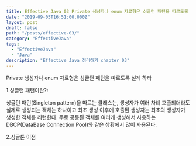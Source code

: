 ```yaml
---
title: Effective Java 03 Private 생성자나 enum 자료형은 싱글턴 패턴을 따르도록 설계 하라
date: "2019-09-05T16:51:00.000Z"
layout: post
draft: false
path: "/posts/effective-03/"
category: "EffectiveJava"
tags:
  - "EffectiveJava"
  - "Java"
description: "Effective Java 정리하기 chapter 03"
---
```


Private 생성자나 enum 자료형은 싱글턴 패턴을 따르도록 설계 하라

1.싱글턴 패턴이란?:

싱글턴 패턴(Singleton pattern)을 따르는 클래스는, 생성자가 여러 차례 호출되더라도 실제로 생성되는 객체는 하나이고 최초 생성 이후에 호출된 생성자는 최초의 생성자가 생성한 객체를 리턴한다.
주로 공통된 객체를 여러개 생성해서 사용하는 DBCP(DataBase Connection Pool)와 같은 상황에서 많이 사용된다.

2.싱글톤 이점


